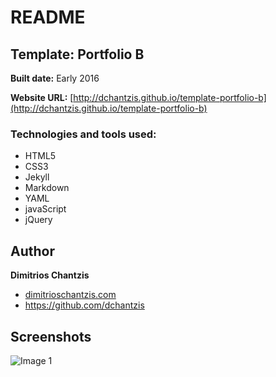# README

## Template: Portfolio B
**Built date:** Early 2016

**Website URL:** [http://dchantzis.github.io/template-portfolio-b](http://dchantzis.github.io/template-portfolio-b)


### Technologies and tools used:

- HTML5
- CSS3
- Jekyll
- Markdown
- YAML
- javaScript
- jQuery

## Author

**Dimitrios Chantzis**
- [dimitrioschantzis.com](http://www.dimitrioschantzis.com)
- <https://github.com/dchantzis>

## Screenshots
![Image 1](http://dchantzis.github.io/template-portfolio-b/screenshots/screenshot.png)
